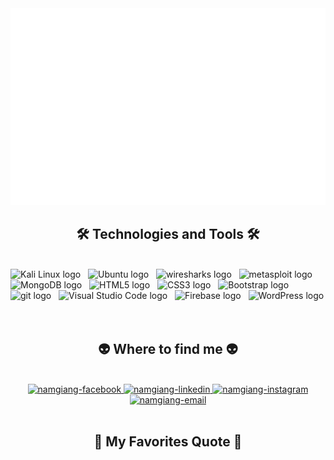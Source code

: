 <!-- NamGiang -->
<a href="#" target="_blank">
  <img src="namgiang.svg" width="1200" alt="namgiang" />
</a>

<h2 align="center">🛠 Technologies and Tools 🛠</h2>
<br>
<!-- https://simpleicons.org/ -->
<span><img src="https://img.shields.io/badge/Kali Linux-282C34?logo=Kali Linux&logoColor=557C94" alt="Kali Linux logo" title="Kali Linux" height="25" /></span>
&nbsp;
<span><img src="https://img.shields.io/badge/Ubuntu-282C34?logo=Ubuntu&logoColor=E95420" alt="Ubuntu logo" title="Ubuntu" height="25" /></span>
&nbsp;
<span><img src="https://img.shields.io/badge/WireShark-282C34?logo=WireShark&logoColor=1679A7" alt="wiresharks logo" title="wireshark" height="25" /></span>
&nbsp;
<span><img src="https://img.shields.io/badge/Metasploit-282C34?logo=metasploit&logoColor=2596CD" alt="metasploit logo" title="metasploit" height="25" /></span>
&nbsp;
<span><img src="https://img.shields.io/badge/MongoDB-282C34?logo=mongodb&logoColor=47A248" alt="MongoDB logo" title="MongoDB" height="25" /></span>
&nbsp;
<span><img src="https://img.shields.io/badge/HTML5-282C34?logo=html5&logoColor=E34F26" alt="HTML5 logo" title="HTML5" height="25" /></span>
&nbsp;
<span><img src="https://img.shields.io/badge/CSS3-282C34?logo=css3&logoColor=1572B6" alt="CSS3 logo" title="CSS3" height="25" /></span>
&nbsp;
<span><img src="https://img.shields.io/badge/Bootstrap-282C34?logo=bootstrap&logoColor=7952B3" alt="Bootstrap logo" title="Bootstrap" height="25" /></span>
&nbsp;
<span><img src="https://img.shields.io/badge/git-282C34?logo=git&logoColor=F05032" alt="git logo" title="git" height="25" /></span>
&nbsp;
<span><img src="https://img.shields.io/badge/VS%20Code-282C34?logo=visual-studio-code&logoColor=007ACC" alt="Visual Studio Code logo" title="Visual Studio Code" height="25" /></span>
&nbsp;
<span><img src="https://img.shields.io/badge/Firebase-282C34?logo=firebase&logoColor=FFCA28" alt="Firebase logo" title="Firebase" height="25" /></span>
&nbsp;
<span><img src="https://img.shields.io/badge/WordPress-282C34?logo=wordPress&logoColor=21759B" alt="WordPress logo" title="WordPress" height="25" /></span>
&nbsp;

<br>


<br>
<h2 align="center">👽 Where to find me 👽</h2>
<br>
<!-- https://icons8.com -->
<div align="center">
  <a href="https://www.facebook.com/sad.lee.39566/" target="blank">
    <img src="https://img.icons8.com/bubbles/100/000000/facebook-new.png" alt="namgiang-facebook" />
  </a>
  <a href="https://www.linkedin.com/in/nam-giang-l%C3%AA-1b18252b8/" target="blank">
    <img src="https://img.icons8.com/bubbles/100/000000/linkedin.png" alt="namgiang-linkedin" />
  </a>
  <a href="https://www.instagram.com/namgiang0108/" target="blank">
    <img src="https://img.icons8.com/bubbles/100/000000/instagram.png" alt="namgiang-instagram" />
  </a>
  <a href="goalegiang3@gmail.com" target="top">
    <img src="https://img.icons8.com/bubbles/100/000000/apple-mail.png" alt="namgiang-email" />
  </a>
</div>
<br>
<h2 align="center">📑 My Favorites Quote 📑</h2>
<br>
<a href="#" target="_blank">

